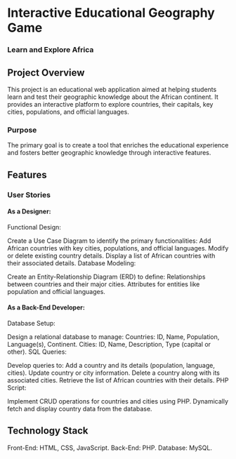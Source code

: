 # Interactive Educational Geography Game
### Learn and Explore Africa
## Project Overview
This project is an educational web application aimed at helping students learn and test their geographic knowledge about the African continent. It provides an interactive platform to explore countries, their capitals, key cities, populations, and official languages.

### Purpose
The primary goal is to create a tool that enriches the educational experience and fosters better geographic knowledge through interactive features.

## Features
### User Stories
#### As a Designer:
Functional Design:

Create a Use Case Diagram to identify the primary functionalities:
Add African countries with key cities, populations, and official languages.
Modify or delete existing country details.
Display a list of African countries with their associated details.
Database Modeling:

Create an Entity-Relationship Diagram (ERD) to define:
Relationships between countries and their major cities.
Attributes for entities like population and official languages.
#### As a Back-End Developer:
Database Setup:

Design a relational database to manage:
Countries: ID, Name, Population, Language(s), Continent.
Cities: ID, Name, Description, Type (capital or other).
SQL Queries:

Develop queries to:
Add a country and its details (population, language, cities).
Update country or city information.
Delete a country along with its associated cities.
Retrieve the list of African countries with their details.
PHP Script:

Implement CRUD operations for countries and cities using PHP.
Dynamically fetch and display country data from the database.
## Technology Stack
Front-End: HTML, CSS, JavaScript.
Back-End: PHP.
Database: MySQL.

